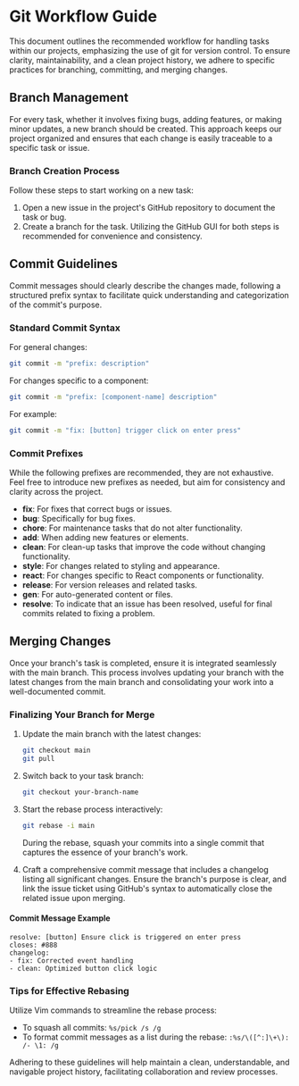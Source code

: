 # Git Workflow Guide

This document outlines the recommended workflow for handling tasks within our projects, emphasizing the use of git for version control. To ensure clarity, maintainability, and a clean project history, we adhere to specific practices for branching, committing, and merging changes.

## Branch Management

For every task, whether it involves fixing bugs, adding features, or making minor updates, a new branch should be created. This approach keeps our project organized and ensures that each change is easily traceable to a specific task or issue.

### Branch Creation Process

Follow these steps to start working on a new task:

1. Open a new issue in the project's GitHub repository to document the task or bug.
2. Create a branch for the task. Utilizing the GitHub GUI for both steps is recommended for convenience and consistency.

## Commit Guidelines

Commit messages should clearly describe the changes made, following a structured prefix syntax to facilitate quick understanding and categorization of the commit's purpose.

### Standard Commit Syntax

For general changes:

```bash
git commit -m "prefix: description"
```

For changes specific to a component:

```bash
git commit -m "prefix: [component-name] description"
```

For example:

```bash
git commit -m "fix: [button] trigger click on enter press"
```

### Commit Prefixes

While the following prefixes are recommended, they are not exhaustive. Feel free to introduce new prefixes as needed, but aim for consistency and clarity across the project.

- **fix**: For fixes that correct bugs or issues.
- **bug**: Specifically for bug fixes.
- **chore**: For maintenance tasks that do not alter functionality.
- **add**: When adding new features or elements.
- **clean**: For clean-up tasks that improve the code without changing functionality.
- **style**: For changes related to styling and appearance.
- **react**: For changes specific to React components or functionality.
- **release**: For version releases and related tasks.
- **gen**: For auto-generated content or files.
- **resolve**: To indicate that an issue has been resolved, useful for final commits related to fixing a problem.

## Merging Changes

Once your branch's task is completed, ensure it is integrated seamlessly with the main branch. This process involves updating your branch with the latest changes from the main branch and consolidating your work into a well-documented commit.

### Finalizing Your Branch for Merge

1. Update the main branch with the latest changes:

    ```bash
    git checkout main
    git pull
    ```

2. Switch back to your task branch:

    ```bash
    git checkout your-branch-name
    ```

3. Start the rebase process interactively:

    ```bash
    git rebase -i main
    ```

    During the rebase, squash your commits into a single commit that captures the essence of your branch's work.

4. Craft a comprehensive commit message that includes a changelog listing all significant changes. Ensure the branch's purpose is clear, and link the issue ticket using GitHub's syntax to automatically close the related issue upon merging.

#### Commit Message Example

```
resolve: [button] Ensure click is triggered on enter press
closes: #888
changelog:
- fix: Corrected event handling
- clean: Optimized button click logic
```

### Tips for Effective Rebasing

Utilize Vim commands to streamline the rebase process:

- To squash all commits: `%s/pick /s /g`
- To format commit messages as a list during the rebase: `:%s/\([^:]\+\): /- \1: /g`

Adhering to these guidelines will help maintain a clean, understandable, and navigable project history, facilitating collaboration and review processes.
